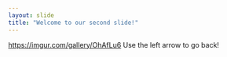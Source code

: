```yaml
---
layout: slide
title: "Welcome to our second slide!"
---
```

https://imgur.com/gallery/OhAfLu6
Use the left arrow to go back!
